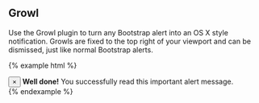 ## Growl

Use the Growl plugin to turn any Bootstrap alert into an OS X style notification. Growls are fixed to the top right of your viewport and can be dismissed, just like normal Bootstrap alerts.

{% example html %}
<div class="growl growl-static">
  <div class="alert alert-dark alert-dismissable" role="alert">
    <button type="button" class="close" data-dismiss="alert" aria-label="Close">
      <span aria-hidden="true">×</span>
    </button>
    <strong>Well done!</strong> You successfully read this important alert message.
  </div>
</div>
{% endexample %}
